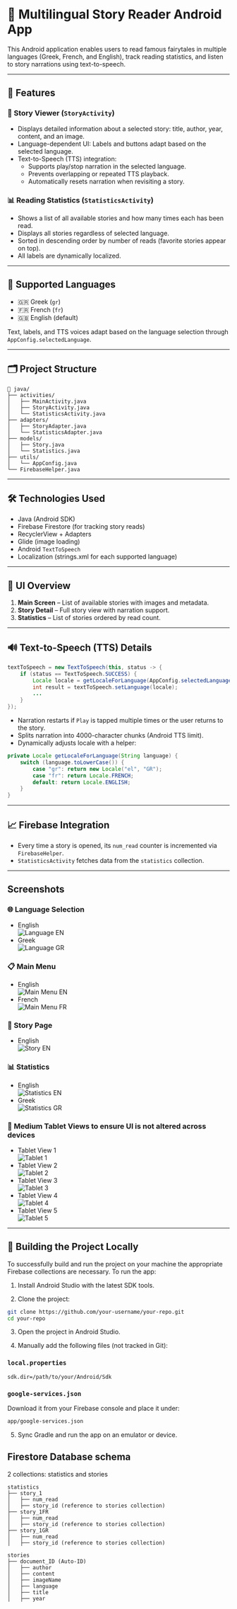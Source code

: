 # 📖 Multilingual Story Reader Android App

This Android application enables users to read famous fairytales in multiple languages (Greek, French, and English), track reading statistics, and listen to story narrations using text-to-speech.

---

## 📱 Features

### 🧾 Story Viewer (`StoryActivity`)
- Displays detailed information about a selected story: title, author, year, content, and an image.
- Language-dependent UI: Labels and buttons adapt based on the selected language.
- Text-to-Speech (TTS) integration:
  - Supports play/stop narration in the selected language.
  - Prevents overlapping or repeated TTS playback.
  - Automatically resets narration when revisiting a story.

### 📊 Reading Statistics (`StatisticsActivity`)
- Shows a list of all available stories and how many times each has been read.
- Displays all stories regardless of selected language.
- Sorted in descending order by number of reads (favorite stories appear on top).
- All labels are dynamically localized.

---

## 🔄 Supported Languages
- 🇬🇷 Greek (`gr`)
- 🇫🇷 French (`fr`)
- 🇬🇧 English (default)

Text, labels, and TTS voices adapt based on the language selection through `AppConfig.selectedLanguage`.

---

## 🗂 Project Structure

```
📁 java/
├── activities/
│   ├── MainActivity.java
│   ├── StoryActivity.java
│   └── StatisticsActivity.java
├── adapters/
│   ├── StoryAdapter.java
│   └── StatisticsAdapter.java
├── models/
│   ├── Story.java
│   └── Statistics.java
├── utils/
│   └── AppConfig.java
└── FirebaseHelper.java
```

---

## 🛠 Technologies Used
- Java (Android SDK)
- Firebase Firestore (for tracking story reads)
- RecyclerView + Adapters
- Glide (image loading)
- Android `TextToSpeech`
- Localization (strings.xml for each supported language)

---

## 📸 UI Overview

1. **Main Screen** – List of available stories with images and metadata.
2. **Story Detail** – Full story view with narration support.
3. **Statistics** – List of stories ordered by read count.

---

## 🔊 Text-to-Speech (TTS) Details

```java
textToSpeech = new TextToSpeech(this, status -> {
    if (status == TextToSpeech.SUCCESS) {
        Locale locale = getLocaleForLanguage(AppConfig.selectedLanguage);
        int result = textToSpeech.setLanguage(locale);
        ...
    }
});
```

- Narration restarts if `Play` is tapped multiple times or the user returns to the story.
- Splits narration into 4000-character chunks (Android TTS limit).
- Dynamically adjusts locale with a helper:

```java
private Locale getLocaleForLanguage(String language) {
    switch (language.toLowerCase()) {
        case "gr": return new Locale("el", "GR");
        case "fr": return Locale.FRENCH;
        default: return Locale.ENGLISH;
    }
}
```

---

## 📈 Firebase Integration

- Every time a story is opened, its `num_read` counter is incremented via `FirebaseHelper`.
- `StatisticsActivity` fetches data from the `statistics` collection.

---

## Screenshots

### 🌐 Language Selection
- English  
  ![Language EN](Screenshots/1_lang_en.png)
- Greek  
  ![Language GR](Screenshots/1_lang_gr.png)

### 📋 Main Menu
- English  
  ![Main Menu EN](Screenshots/3_mainMenu_EN.png)
- French  
  ![Main Menu FR](Screenshots/3_mainMenu_FR.png)

### 📖 Story Page
- English  
  ![Story EN](Screenshots/4_story_EN.png)

### 📊 Statistics
- English  
  ![Statistics EN](Screenshots/5_statistics_EN.png)
- Greek  
  ![Statistics GR](Screenshots/5_statistics_GR.png)

### 📱 Medium Tablet Views to ensure UI is not altered across devices
- Tablet View 1  
  ![Tablet 1](Screenshots/6_medium_tablet_1.png)
- Tablet View 2  
  ![Tablet 2](Screenshots/6_medium_tablet_2.png)
- Tablet View 3  
  ![Tablet 3](Screenshots/6_medium_tablet_3.png)
- Tablet View 4  
  ![Tablet 4](Screenshots/6_medium_tablet_4.png)
- Tablet View 5  
  ![Tablet 5](Screenshots/6_medium_tablet_5.png)

---

## 🧰 Building the Project Locally

To successfully build and run the project on your machine the appropriate Firebase collections are necessary. To run the app:

1. Install Android Studio with the latest SDK tools.

2. Clone the project:

```bash
git clone https://github.com/your-username/your-repo.git
cd your-repo
```

3. Open the project in Android Studio.

4. Manually add the following files (not tracked in Git):

### `local.properties`
```properties
sdk.dir=/path/to/your/Android/Sdk
```

### `google-services.json`
Download it from your Firebase console and place it under:
```bash
app/google-services.json
```

5. Sync Gradle and run the app on an emulator or device.

## Firestore Database schema

2 collections: statistics and stories
```
statistics 
├── story_1
│   ├── num_read
│   ├── story_id (reference to stories collection)
├── story_1FR
│   ├── num_read
│   ├── story_id (reference to stories collection)
├── story_1GR
│   ├── num_read
│   ├── story_id (reference to stories collection)

stories 
├── document_ID (Auto-ID)
│   ├── author
│   ├── content
│   ├── imageName
│   ├── language 
│   ├── title
│   ├── year
